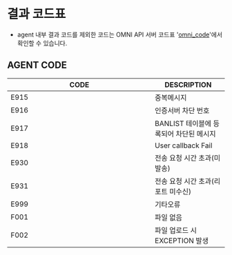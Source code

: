 # 결과 코드표

* agent 내부 결과 코드를 제외한 코드는 OMNI API 서버 코드표 '[omni\_code](https://omniapi.gitbook.io/omni-api-specification/api-reference/code)'에서 확인할 수 있습니다.

## AGENT CODE

<table><thead><tr><th width="318.11494252873564">CODE</th><th>DESCRIPTION</th></tr></thead><tbody><tr><td>E915</td><td>중복메시지</td></tr><tr><td>E916</td><td>인증서버 차단 번호</td></tr><tr><td>E917</td><td>BANLIST 테이블에 등록되어 차단된 메시지</td></tr><tr><td>E918</td><td>User callback Fail</td></tr><tr><td>E930</td><td>전송 요청 시간 초과(미발송)</td></tr><tr><td>E931</td><td>전송 요청 시간 초과(리포트 미수신)</td></tr><tr><td>E999</td><td>기타오류</td></tr><tr><td>F001</td><td>파일 없음</td></tr><tr><td>F002</td><td>파일 업로드 시 EXCEPTION 발생</td></tr></tbody></table>
